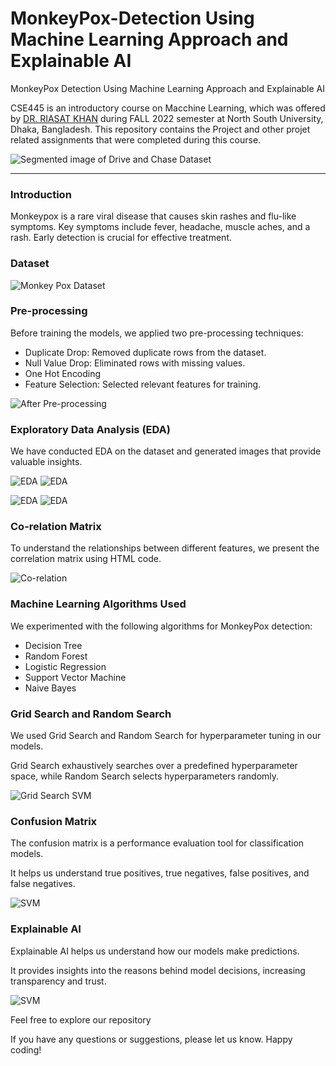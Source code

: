 # MonkeyPox-Detection Using Machine Learning Approach and Explainable AI
MonkeyPox Detection Using Machine Learning Approach and Explainable AI

CSE445 is an introductory course on Macchine Learning, which was offered by [DR. RIASAT KHAN](http://ece.northsouth.edu/people/riasat-khan/) during FALL 2022 semester at North South University, Dhaka, Bangladesh. This repository contains the Project and other projet related assignments that were completed during this course.

<img src="https://github.com/Al-Shafi-Github/MonkeyPox-Detection/assets/68460013/77541f2c-eb04-484d-a0ff-9072b09f0cb5" alt="Segmented image of Drive and Chase Dataset">
<hr>
<h3>Introduction</h3>
<p>
  Monkeypox is a rare viral disease that causes skin rashes and flu-like symptoms.
  Key symptoms include fever, headache, muscle aches, and a rash. Early detection is crucial for effective treatment.
</p>

<h3>Dataset</h3> 
<img src="https://github.com/Al-Shafi-Github/MonkeyPox-Detection/assets/68460013/d9f1485a-dab2-4484-961f-92445a17f870" alt="Monkey Pox Dataset">

<h3>Pre-processing</h3>
<p>Before training the models, we applied two pre-processing techniques:</p>
<ul>
  <li>Duplicate Drop: Removed duplicate rows from the dataset.</li>
  <li>Null Value Drop: Eliminated rows with missing values.</li>
  <li>One Hot Encoding</li>
  <li>Feature Selection: Selected relevant features for training.</li>
</ul>
<img src="https://github.com/Al-Shafi-Github/MonkeyPox-Detection/assets/68460013/77541f2c-eb04-484d-a0ff-9072b09f0cb5" alt="After Pre-processing">

<h3>Exploratory Data Analysis (EDA)</h3>
<p>We have conducted EDA on the dataset and generated images that provide valuable insights.</p>
<img src="https://github.com/Al-Shafi-Github/MonkeyPox-Detection/assets/68460013/3387729d-cdad-4ab0-834c-5d358b90f226" alt="EDA">

 <img src="https://github.com/Al-Shafi-Github/MonkeyPox-Detection/assets/68460013/951d9262-a322-479c-a1e3-8cd4a45f2d18" alt="EDA">

 <img src="https://github.com/Al-Shafi-Github/MonkeyPox-Detection/assets/68460013/1107e156-6a4c-45c5-871d-4a8f9016f4a9" alt="EDA">  <img src="https://github.com/Al-Shafi-Github/MonkeyPox-Detection/assets/68460013/35be66ac-3168-42b4-b7a6-6449ab85870d" alt="EDA">

 




<h3>Co-relation Matrix</h3>
<p>To understand the relationships between different features, we present the correlation matrix using HTML code.</p>
 <img src="https://github.com/Al-Shafi-Github/MonkeyPox-Detection/assets/68460013/47ab9080-55ed-4b45-9734-4e56d8fd1f43" alt="Co-relation">

<h3>Machine Learning Algorithms Used</h3>
<p>We experimented with the following algorithms for MonkeyPox detection:</p>
<ul>
  <li>Decision Tree</li>
  <li>Random Forest</li>
  <li>Logistic Regression</li>
  <li>Support Vector Machine</li>
  <li>Naive Bayes</li>
</ul>

<h3>Grid Search and Random Search</h3>
<p>We used Grid Search and Random Search for hyperparameter tuning in our models.</p>
<p>Grid Search exhaustively searches over a predefined hyperparameter space, while Random Search selects hyperparameters randomly.</p>
 <img src="https://github.com/Al-Shafi-Github/MonkeyPox-Detection/assets/68460013/50f3a04f-d7d5-4fb3-8003-30d895ed95ab" alt="Grid Search SVM">


<h3>Confusion Matrix</h3>
<p>The confusion matrix is a performance evaluation tool for classification models.</p>
<p>It helps us understand true positives, true negatives, false positives, and false negatives.</p>
 <img src="https://github.com/Al-Shafi-Github/MonkeyPox-Detection/assets/68460013/0637b680-20ac-4b7b-98f6-046e071b5fa7" alt="SVM">


<h3>Explainable AI</h3>
<p>Explainable AI helps us understand how our models make predictions.</p>
<p>It provides insights into the reasons behind model decisions, increasing transparency and trust.</p>
 <img src="https://github.com/Al-Shafi-Github/MonkeyPox-Detection/assets/68460013/74ec5c64-0dc0-4eb6-970c-8523ac59d602" alt="SVM">

<p>Feel free to explore our repository</p>
<p>If you have any questions or suggestions, please let us know. Happy coding!</p>

